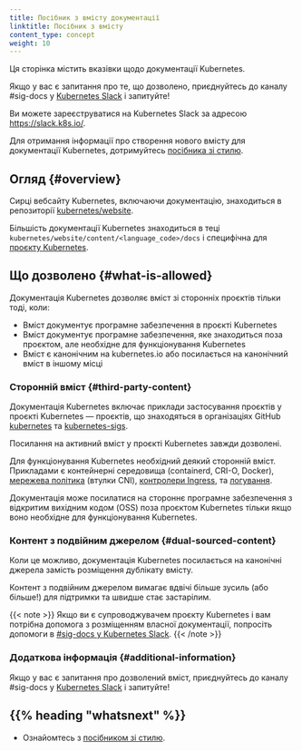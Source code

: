 ```yaml
---
title: Посібник з вмісту документації
linktitle: Посібник з вмісту
content_type: concept
weight: 10
---
```


<!-- overview -->

Ця сторінка містить вказівки щодо документації Kubernetes.

Якщо у вас є запитання про те, що дозволено, приєднуйтесь до каналу #sig-docs у [Kubernetes Slack](https://slack.k8s.io/) і запитуйте!

Ви можете зареєструватися на Kubernetes Slack за адресою https://slack.k8s.io/.

Для отримання інформації про створення нового вмісту для документації Kubernetes, дотримуйтесь [посібника зі стилю](/docs/contribute/style/style-guide).

<!-- body -->

## Огляд {#overview}

Сирці вебсайту Kubernetes, включаючи документацію, знаходиться в репозиторії [kubernetes/website](https://github.com/kubernetes/website).

Більшість документації Kubernetes знаходиться в теці `kubernetes/website/content/<language_code>/docs` і специфічна для [проєкту Kubernetes](https://github.com/kubernetes/kubernetes).

## Що дозволено {#what-is-allowed}

Документація Kubernetes дозволяє вміст зі сторонніх проєктів тільки тоді, коли:

- Вміст документує програмне забезпечення в проєкті Kubernetes
- Вміст документує програмне забезпечення, яке знаходиться поза проєктом, але необхідне для функціонування Kubernetes
- Вміст є канонічним на kubernetes.io або посилається на канонічний вміст в іншому місці

### Сторонній вміст {#third-party-content}

Документація Kubernetes включає приклади застосування проєктів у проєкті Kubernetes — проєктів, що знаходяться в організаціях GitHub [kubernetes](https://github.com/kubernetes) та [kubernetes-sigs](https://github.com/kubernetes-sigs).

Посилання на активний вміст у проєкті Kubernetes завжди дозволені.

Для функціонування Kubernetes необхідний деякий сторонній вміст. Прикладами є контейнерні середовища (containerd, CRI-O, Docker), [мережева політика](/docs/concepts/extend-kubernetes/compute-storage-net/network-plugins/) (втулки CNI), [контролери Ingress](/docs/concepts/services-networking/ingress-controllers/), та [логування](/docs/concepts/cluster-administration/logging/).

Документація може посилатися на стороннє програмне забезпечення з відкритим вихідним кодом (OSS) поза проєктом Kubernetes тільки якщо воно необхідне для функціонування Kubernetes.

### Контент з подвійним джерелом {#dual-sourced-content}

Коли це можливо, документація Kubernetes посилається на канонічні джерела замість розміщення дублікату вмісту.

Контент з подвійним джерелом вимагає вдвічі більше зусиль (або більше!) для підтримки та швидше стає застарілим.

{{< note >}}
Якщо ви є супроводжувачем проєкту Kubernetes і вам потрібна допомога з розміщенням власної документації, попросіть допомоги в [#sig-docs у Kubernetes Slack](https://kubernetes.slack.com/messages/C1J0BPD2M/).
{{< /note >}}

### Додаткова інформація {#additional-information}

Якщо у вас є запитання про дозволений вміст, приєднуйтесь до каналу #sig-docs у [Kubernetes Slack](https://slack.k8s.io/) і запитуйте!

## {{% heading "whatsnext" %}}

- Ознайомтесь з [посібником зі стилю](/docs/contribute/style/style-guide).
